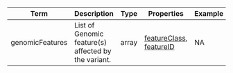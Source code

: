 |Term | Description | Type | Properties | Example | Enum|
| ---| ---| ---| ---| ---| --- |
| genomicFeatures | List of Genomic feature(s) affected by the variant. | array | [featureClass](./featureClass.md), [featureID](./featureID.md) | NA | NA|
